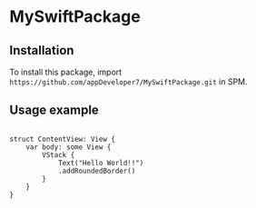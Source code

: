 # MySwiftPackage #

## Installation

To install this package, import `https://github.com/appDeveloper7/MySwiftPackage.git` in SPM.

## Usage example

```

struct ContentView: View {
    var body: some View {
        VStack {
            Text("Hello World!!")
            .addRoundedBorder()
        }
    }
}

```
